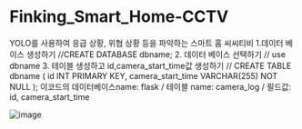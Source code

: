 
# Finking_Smart_Home-CCTV
YOLO를 사용하여 응급 상황, 위협 상황 등을 파악하는 스마트 홈 씨씨티비 
 1.데이터 베이스 생성하기 //CREATE DATABASE dbname;
 2. 데이터 베이스 선택하기 // use dbname
 3. 테이블 생성하고 id,camera_start_time값 생성하기   //  CREATE TABLE dbname (
                   id INT  PRIMARY KEY,
                   camera_start_time VARCHAR(255) NOT NULL
                       );
 이코드의 데이터베이스name: flask / 테이블 name: camera_log / 필드값: id, camera_start_time

![image](https://github.com/youbj/2023_Finking_Smart_Home-CCTV/assets/81970136/cb98b5eb-f529-4a0f-a587-5aefc3907ff4)
